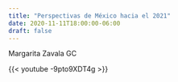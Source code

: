 ```yaml
---
title: "Perspectivas de México hacia el 2021"
date: 2020-11-11T18:00:00-06:00
draft: false
---
```


Margarita Zavala GC

{{< youtube -9pto9XDT4g >}}
